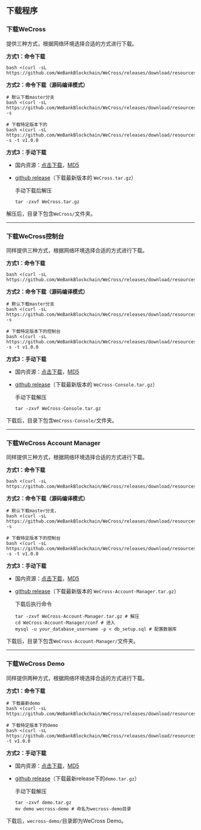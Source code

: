 ## 下载程序

### 下载WeCross

提供三种方式，根据网络环境选择合适的方式进行下载。

**方式1：命令下载**

``` shell
bash <(curl -sL https://github.com/WeBankBlockchain/WeCross/releases/download/resources/download_wecross.sh)
```

**方式2：命令下载（源码编译模式）**

``` shell
# 默认下载master分支
bash <(curl -sL https://github.com/WeBankBlockchain/WeCross/releases/download/resources/download_wecross.sh) -s

# 下载特定版本下的
bash <(curl -sL https://github.com/WeBankBlockchain/WeCross/releases/download/resources/download_wecross.sh) -s -t v1.0.0
```

**方式3：手动下载**

* 国内资源：[点击下载](https://osp-1257653870.cos.ap-guangzhou.myqcloud.com/WeCross/WeCross/v1.0.0/WeCross.tar.gz)，[MD5](https://osp-1257653870.cos.ap-guangzhou.myqcloud.com/WeCross/WeCross/v1.0.0/WeCross.tar.gz.md5)

* [github release](https://github.com/WeBankBlockchain/WeCross/releases)（下载最新版本的 `WeCross.tar.gz`）

  手动下载后解压

  ``` shell
  tar -zxvf WeCross.tar.gz
  ```

解压后，目录下包含`WeCross/`文件夹。

<hr>

### 下载WeCross控制台

同样提供三种方式，根据网络环境选择合适的方式进行下载。

**方式1：命令下载**

```shell
bash <(curl -sL https://github.com/WeBankBlockchain/WeCross/releases/download/resources/download_console.sh)
```

**方式2：命令下载（源码编译模式）**

```shell
# 默认下载master分支
bash <(curl -sL https://github.com/WeBankBlockchain/WeCross/releases/download/resources/download_console.sh) -s

# 下载特定版本下的控制台
bash <(curl -sL https://github.com/WeBankBlockchain/WeCross/releases/download/resources/download_console.sh) -s -t v1.0.0
```

**方式3：手动下载**

- 国内资源：[点击下载](https://osp-1257653870.cos.ap-guangzhou.myqcloud.com/WeCross/WeCross-Console/v1.0.0/WeCross-Console.tar.gz)，[MD5](https://osp-1257653870.cos.ap-guangzhou.myqcloud.com/WeCross/WeCross-Console/v1.0.0/WeCross-Console.tar.gz.md5)

- [github release](https://github.com/WeBankBlockchain/WeCross-Console/releases)（下载最新版本的 `WeCross-Console.tar.gz`）

  手动下载解压

  ```shell
  tar -zxvf WeCross-Console.tar.gz
  ```

下载后，目录下包含`WeCross-Console/`文件夹。

<hr>

### 下载WeCross Account Manager

同样提供三种方式，根据网络环境选择合适的方式进行下载。

**方式1：命令下载**

```shell
bash <(curl -sL https://github.com/WeBankBlockchain/WeCross/releases/download/resources/download_account_manager.sh)
```

**方式2：命令下载（源码编译模式）**

```shell
# 默认下载master分支，
bash <(curl -sL https://github.com/WeBankBlockchain/WeCross/releases/download/resources/download_account_manager.sh) -s

# 下载特定版本下的控制台
bash <(curl -sL https://github.com/WeBankBlockchain/WeCross/releases/download/resources/download_account_manager.sh) -s -t v1.0.0
```

**方式3：手动下载**

- 国内资源：[点击下载](https://osp-1257653870.cos.ap-guangzhou.myqcloud.com/WeCross/WeCross-Account-Manager/v1.0.0/WeCross-Account-Manager.tar.gz)，[MD5](https://osp-1257653870.cos.ap-guangzhou.myqcloud.com/WeCross/WeCross-Account-Manager/v1.0.0/WeCross-Account-Manager.tar.gz.md5)

- [github release](https://github.com/WeBankBlockchain/WeCross-Account-Manager/releases)（下载最新版本的 `WeCross-Account-Manager.tar.gz`）

  下载后执行命令

  ```shell
  tar -zxvf WeCross-Account-Manager.tar.gz # 解压
  cd WeCross-Account-Manager/conf # 进入
  mysql -u your_database_username -p < db_setup.sql # 配置数据库
  ```

下载后，目录下包含`WeCross-Account-Manager/`文件夹。


<hr>

### 下载WeCross Demo

同样提供两种方式，根据网络环境选择合适的方式进行下载。

**方式1：命令下载**

```shell
# 下载最新demo
bash <(curl -sL https://github.com/WeBankBlockchain/WeCross/releases/download/resources/download_demo.sh)

# 下载特定版本下的demo
bash <(curl -sL https://github.com/WeBankBlockchain/WeCross/releases/download/resources/download_demo.sh) -t v1.0.0
```

**方式2：手动下载**

- 国内资源：[点击下载](https://osp-1257653870.cos.ap-guangzhou.myqcloud.com/WeCross/Demo/v1.0.0/demo.tar.gz)，[MD5](https://osp-1257653870.cos.ap-guangzhou.myqcloud.com/WeCross/Demo/v1.0.0/demo.tar.gz.md5)

- [github release](https://github.com/WeBankBlockchain/WeCross/releases)（下载最新release下的`demo.tar.gz`）

  手动下载解压

  ```shell
  tar -zxvf demo.tar.gz
  mv demo wecross-demo # 命名为wecross-demo目录
  ```

下载后，`wecross-demo/`目录即为WeCross Demo。

